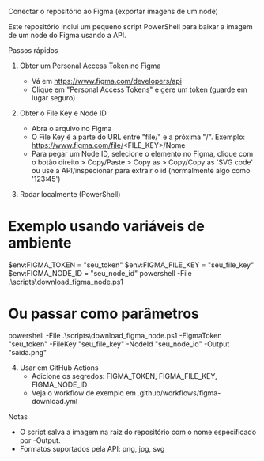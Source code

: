 Conectar o repositório ao Figma (exportar imagens de um node)

Este repositório inclui um pequeno script PowerShell para baixar a imagem de um node do Figma usando a API.

Passos rápidos

1) Obter um Personal Access Token no Figma
   - Vá em https://www.figma.com/developers/api
   - Clique em "Personal Access Tokens" e gere um token (guarde em lugar seguro)

2) Obter o File Key e Node ID
   - Abra o arquivo no Figma
   - O File Key é a parte do URL entre "file/" e a próxima "/". Exemplo: https://www.figma.com/file/<FILE_KEY>/Nome
   - Para pegar um Node ID, selecione o elemento no Figma, clique com o botão direito > Copy/Paste > Copy as > Copy/Copy as 'SVG code' ou use a API/inspecionar para extrair o id (normalmente algo como '123:45')

3) Rodar localmente (PowerShell)

# Exemplo usando variáveis de ambiente
$env:FIGMA_TOKEN = "seu_token"
$env:FIGMA_FILE_KEY = "seu_file_key"
$env:FIGMA_NODE_ID = "seu_node_id"
powershell -File .\scripts\download_figma_node.ps1

# Ou passar como parâmetros
powershell -File .\scripts\download_figma_node.ps1 -FigmaToken "seu_token" -FileKey "seu_file_key" -NodeId "seu_node_id" -Output "saida.png"

4) Usar em GitHub Actions
   - Adicione os segredos: FIGMA_TOKEN, FIGMA_FILE_KEY, FIGMA_NODE_ID
   - Veja o workflow de exemplo em .github/workflows/figma-download.yml

Notas
- O script salva a imagem na raiz do repositório com o nome especificado por -Output.
- Formatos suportados pela API: png, jpg, svg
